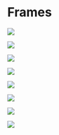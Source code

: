# Frames



![](https://tennoinfo.weebly.com/uploads/8/6/8/7/86870424/warframe-guide-033_1.jpeg)

![](https://tennoinfo.weebly.com/uploads/8/6/8/7/86870424/warframe-guide-034_1.jpeg)

![](https://tennoinfo.weebly.com/uploads/8/6/8/7/86870424/warframe-guide-035.jpeg)

![](https://tennoinfo.weebly.com/uploads/8/6/8/7/86870424/warframe-guide-036.jpeg)

![](https://tennoinfo.weebly.com/uploads/8/6/8/7/86870424/warframe-guide-038.jpeg)

![](https://tennoinfo.weebly.com/uploads/8/6/8/7/86870424/warframe-guide-037_1.jpeg)

![](https://tennoinfo.weebly.com/uploads/8/6/8/7/86870424/warframe-guide-043_1.jpeg)

![](https://tennoinfo.weebly.com/uploads/8/6/8/7/86870424/warframe-guide-001_3.jpeg)

